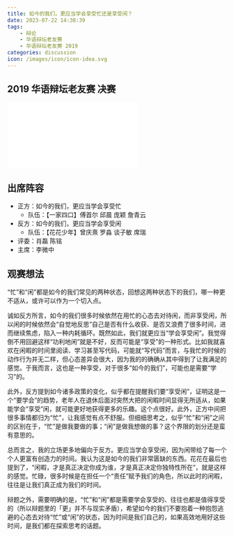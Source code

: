 ```yaml
---
title: 如今的我们，更应当学会享受忙还是享受闲？
date: 2023-07-22 14:38:39
tags:
    - 辩论
    - 华语辩坛老友赛
    - 华语辩坛老友赛 2019
categories: discussion
icon: /images/icon/icon-idea.svg
---
```


## 2019 华语辩坛老友赛 决赛

<div class="video-container">
    <iframe src="//player.bilibili.com/player.html?aid=95811262&bvid=BV1LE41157VT&cid=1164007908&page=1" scrolling="no" border="0" frameborder="no" framespacing="0" allowfullscreen="true"> </iframe>
</div>

## 出席阵容

- 正方：如今的我们，更应当学会享受忙
    - 队伍：【一家四口】傅首尔 邱晨 庞颖 詹青云
- 反方：如今的我们，更应当学会享受闲
    - 队伍：【花花少年】曾庆熹 罗淼 谈子敏 席瑞
- 评委：肖磊 陈铭
- 主席：李微中

## 观赛想法

“忙”和“闲”都是如今的我们常见的两种状态，回想这两种状态下的我们，哪一种更不适从，或许可以作为一个切入点。

诚如反方所言，如今的我们很多时候依然在用忙的心态去对待闲，而非享受闲，所以闲的时候依然会“自觉地反思”自己是否有什么收获、是否又浪费了很多时间，进而继续焦虑，陷入一种内耗循环。既然如此，我们就更应当“学会享受闲”。我觉得倒不用回避这样“功利地闲”就是不好，反而可能是“享受”的一种形式。比如我就喜欢在闲暇的时间里阅读、学习甚至写代码，可能就“写代码”而言，与我忙的时候的动作行为并无二样，但心态差异会很大，因为我的的确确从其中得到了让我满足的感觉。于我而言，这也是一种享受，对于很多“如今的我们”，可能也是需要“学习”的。

此外，反方提到如今诸多政策的变化，似乎都在提醒我们要“享受闲”，证明这是一个“要学会”的趋势，老年人在退休后面对突然大把的闲暇时间显得无所适从，如果能学会“享受”闲，就可能更好地获得更多的乐趣。这个点很好。此外，正方中间把很多事情都归为“忙”，让我感觉有点不舒服。但细细思考之，似乎“忙”和“闲”之间的区别在于，“忙”是做我要做的事；“闲”是做我想做的事？这个界限的划分还是蛮有意思的。

总而言之，我的立场更多地偏向于反方。更应当学会享受闲，因为闲带给了每一个个人更富有创造力的时间。我认为这是如今的我们非常匮缺的东西。花花在最后也提到了，“闲暇，才是真正决定你成为谁，才是真正决定你独特性所在”，就是这样的感觉。忙碌，很多时候是在担任一个“责任”赋予我们的角色，所以此时的闲暇，往往是让我们真正成为我们的时间。

辩题之外，需要明确的是，“忙”和“闲”都是需要学会享受的、往往也都是值得享受的（所以辩题里的「更」并不与现实矛盾），希望如今的我们不要抱着一种抱怨逃避的心态去对待“忙”或“闲”的状态，因为时间是我们自己的，如果高效地用好这些时间，是我们都在探索思考的话题。
